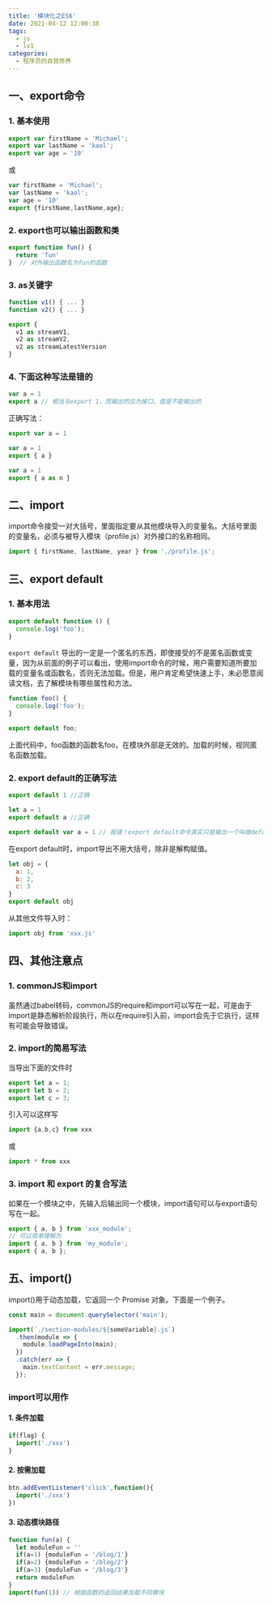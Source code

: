 ```yaml
---
title: '模块化之ES6'
date: 2021-04-12 12:00:38
tags:
  - js
  - lv1
categories:
  - 程序员的自我修养
---
```

 
  <meta name="referrer" content="no-referrer">

## 一、export命令
### 1. 基本使用

```javascript
export var firstName = 'Michael';
export var lastName = 'kaol';
export var age = '10'
```
或

```javascript
var firstName = 'Michael';
var lastName = 'kaol';
var age = '10'
export {firstName,lastName,age};
```

### 2. export也可以输出函数和类

```javascript
export function fun() {
  return 'fun'
}  // 对外输出函数名为fun的函数
```

### 3. as关键字

```javascript
function v1() { ... }
function v2() { ... }

export {
  v1 as streamV1,
  v2 as streamV2,
  v2 as streamLatestVersion
}
```
### 4. 下面这种写法是错的

```javascript
var a = 1
export a // 相当与export 1，而输出的应为接口，值是不能输出的
```
正确写法： 
```javascript
export var a = 1
```
```javascript
var a = 1
export { a }
```
```javascript
var a = 1
export { a as n }
```
## 二、import
import命令接受一对大括号，里面指定要从其他模块导入的变量名。大括号里面的变量名，必须与被导入模块（profile.js）对外接口的名称相同。

```javascript
import { firstName, lastName, year } from './profile.js';
```

## 三、export default
### 1. 基本用法

```javascript
export default function () {
  console.log('foo');
}
```

``export default`` 导出的一定是一个匿名的东西，即使接受的不是匿名函数或变量，因为从前面的例子可以看出，使用import命令的时候，用户需要知道所要加载的变量名或函数名，否则无法加载。但是，用户肯定希望快速上手，未必愿意阅读文档，去了解模块有哪些属性和方法。

```javascript
function foo() {
  console.log('foo');
}

export default foo; 
```

上面代码中，foo函数的函数名foo，在模块外部是无效的。加载的时候，视同匿名函数加载。
### 2. export default的正确写法

```javascript
export default 1 //正确
```

```javascript
let a = 1
export default a //正确
```

```javascript
export default var a = 1 // 报错！export default命令其实只是输出一个叫做default的变量，所以它后面不能跟变量声明语句。
```

在export default时，import导出不用大括号，除非是解构赋值。

```javascript
let obj = {
  a: 1,
  b: 2,
  c: 3
}
export default obj
```
从其他文件导入时：

```javascript
import obj from 'xxx.js'
```

## 四、其他注意点
### 1. commonJS和import
虽然通过babel转码，commonJS的require和import可以写在一起，可是由于import是静态解析阶段执行，所以在require引入前，import会先于它执行，这样有可能会导致错误。
### 2. import的简易写法
当导出下面的文件时

```javascript
export let a = 1;
export let b = 2;
export let c = 3;
```

引入可以这样写

```javascript
import {a,b,c} from xxx
```

或

```javascript
import * from xxx
```

### 3. import 和 export 的复合写法
如果在一个模块之中，先输入后输出同一个模块，import语句可以与export语句写在一起。
```javascript
export { a, b } from 'xxx_module';
// 可以简单理解为
import { a, b } from 'my_module';
export { a, b };
```
## 五、import()
import()用于动态加载，它返回一个 Promise 对象。下面是一个例子。
```javascript
const main = document.querySelector('main');

import(`./section-modules/${someVariable}.js`)
  .then(module => {
    module.loadPageInto(main);
  })
  .catch(err => {
    main.textContent = err.message;
  });
```
### import可以用作
#### 1. 条件加载
```javascript
if(flag) {
  import('./xxx')
}
```
#### 2. 按需加载
```javascript
btn.addEventListener('click',function(){
  import('./xxx')
})
```
#### 3. 动态模块路径
```javascript
function fun(a) {
  let moduleFun = ''
  if(a=1) {moduleFun = '/blog/1'}
  if(a=2) {moduleFun = '/blog/2'}
  if(a=3) {moduleFun = '/blog/3'}
  return moduleFun
}
import(fun(1)) // 根据函数的返回结果加载不同模块
```


